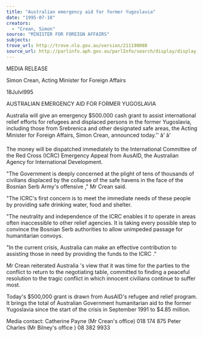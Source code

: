 ```yaml
---
title: "Australian emergency aid for former Yugoslavia"
date: "1995-07-18"
creators:
  - "Crean, Simon"
source: "MINISTER FOR FOREIGN AFFAIRS"
subjects:
trove_url: http://trove.nla.gov.au/version/211190088
source_url: http://parlinfo.aph.gov.au/parlInfo/search/display/display.w3p;query=Id%3A%22media/pressrel/0UC20%22
---
```


  MEDIA RELEASE 

  Simon Crean, Acting Minister for Foreign Affairs 

  18Julvl995 

  AUSTRALIAN EMERGENCY AID FOR FORMER YUGOSLAVIA 

  Australia will give an emergency $500.000 cash grant to assist international relief efforts  for refugees and displaced persons in the former Yugoslavia, including those from  Srebrenica and other designated safe areas, the Acting Minister for Foreign Affairs,  Simon Crean, announced today.'' â‘ â‘ 

  The money will be dispatched immediately to the International Committee of the Red  Cross (ICRC) Emergency Appeal from AusAID, the Australian Agency for International  Development. 

  "The Government is deeply concerned at the plight of tens of thousands of civilians  displaced by the collapse of the safe havens in the face of the Bosnian Serb Army's  offensive ," Mr Crean said. 

  "The ICRC's first concern is to meet the immediate needs of these people by providing  safe drinking water, food and shelter. 

  "The neutrality and independence of the ICRC enables it to operate in areas often  inaccessible to other relief agencies. It is taking every possible step to convince the  Bosnian Serb authorities to allow unimpeded passage for humanitarian convoys. 

  "In the current crisis, Australia can make an effective contribution to assisting those in  need by providing the funds to the ICRC ." 

  Mr Crean reiterated Australia 's view that it was time for the parties to the conflict to  return to the negotiating table, committed to finding a peaceful resolution to the tragic  conflict in which innocent civilians continue to suffer most. 

  Today's $500,000 grant is drawn from AusAID's refugee and relief program. It brings the  total of Australian Government humanitarian aid to the former Yugoslavia since the start  of the crisis in September 1991 to $4.85 million. 

  Media contact: Catherine Payne (Mr Crean's office) 018 174 875  Peter Charles (Mr Bilney's office ) 08 382 9933 

